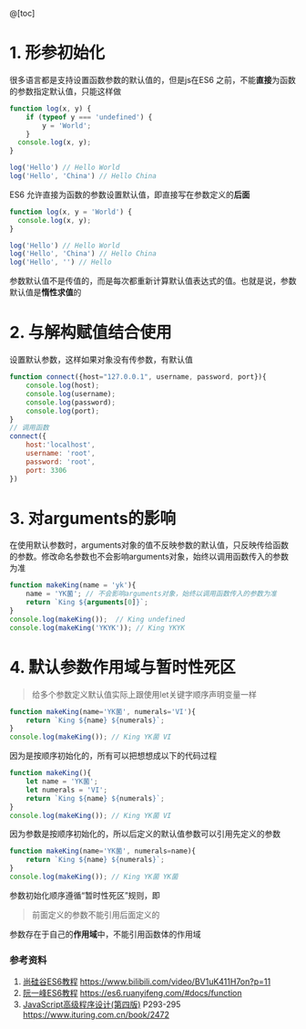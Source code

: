 @[toc]
#  1. 形参初始化
很多语言都是支持设置函数参数的默认值的，但是js在ES6 之前，不能**直接**为函数的参数指定默认值，只能这样做
```javascript
function log(x, y) {
	if (typeof y === 'undefined') {
  		y = 'World';
	}
  console.log(x, y);
}

log('Hello') // Hello World
log('Hello', 'China') // Hello China
```
ES6 允许直接为函数的参数设置默认值，即直接写在参数定义的**后面**
```javascript
function log(x, y = 'World') {
  console.log(x, y);
}

log('Hello') // Hello World
log('Hello', 'China') // Hello China
log('Hello', '') // Hello
```
参数默认值不是传值的，而是每次都重新计算默认值表达式的值。也就是说，参数默认值是**惰性求值**的

# 2. 与解构赋值结合使用
设置默认参数，这样如果对象没有传参数，有默认值
```javascript
function connect({host="127.0.0.1", username, password, port}){
	console.log(host);
	console.log(username);
	console.log(password);
	console.log(port);
}
// 调用函数
connect({
	host:'localhost',
	username: 'root',
	password: 'root',
	port: 3306
})
```

# 3. 对arguments的影响
在使用默认参数时，arguments对象的值不反映参数的默认值，只反映传给函数的参数。修改命名参数也不会影响arguments对象，始终以调用函数传入的参数为准
```javascript
function makeKing(name = 'yk'){
	name = 'YK菌'; // 不会影响arguments对象，始终以调用函数传入的参数为准
	return `King ${arguments[0]}`;
}
console.log(makeKing());  // King undefined
console.log(makeKing('YKYK')); // King YKYK
```

# 4. 默认参数作用域与暂时性死区
> 给多个参数定义默认值实际上跟使用let关键字顺序声明变量一样

```javascript
function makeKing(name='YK菌', numerals='VI'){
	return `King ${name} ${numerals}`;
}
console.log(makeKing()); // King YK菌 VI
```
因为是按顺序初始化的，所有可以把想想成以下的代码过程

```javascript
function makeKing(){
	let name = 'YK菌';
	let numerals = 'VI';
	return `King ${name} ${numerals}`;
}
console.log(makeKing()); // King YK菌 VI
```
因为参数是按顺序初始化的，所以后定义的默认值参数可以引用先定义的参数
```javascript
function makeKing(name='YK菌', numerals=name){
	return `King ${name} ${numerals}`;
}
console.log(makeKing()); // King YK菌 YK菌
```
参数初始化顺序遵循“暂时性死区”规则，即
> 前面定义的参数不能引用后面定义的

参数存在于自己的**作用域**中，不能引用函数体的作用域



### 参考资料
1. [尚硅谷ES6教程](https://www.bilibili.com/video/BV1uK411H7on?p=11) https://www.bilibili.com/video/BV1uK411H7on?p=11
2. [阮一峰ES6教程](https://es6.ruanyifeng.com/#docs/function) https://es6.ruanyifeng.com/#docs/function
3. [JavaScript高级程序设计(第四版)](https://www.ituring.com.cn/book/2472) P293-295 https://www.ituring.com.cn/book/2472
